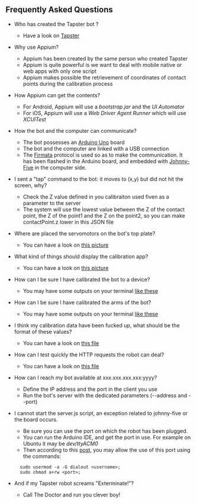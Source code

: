 ## Frequently Asked Questions

* Who has created the Tapster bot ?
  * Have a look on [Tapster ](http://tapster.io/ "Tapster.io website")

* Why use Appium?
  * Appium has been created by the same person who created Tapster
  * Appium is quite powerful is we want to deal with mobile native or web apps with only one script
  * Appium makes possible the retrievement of coordinates of contact points during the calibration process

* How Appium can get the contents?
  * For Android, Appium will use a _bootstrap.jar_ and the _UI Automator_
  * For iOS, Appium will use a _Web Driver Agent Runner_ which will use _XCUITest_

* How the bot and the computer can communicate?
  * The bot possesses an [Arduino Uno](https://store.arduino.cc/arduino-uno-rev3 "Arduino's homepage") board
  * The bot and the computer are linked with a USB connection
  * The [Firmata](http://firmata.org/wiki/Main_Page "Firmata's wiki") protocol is used so as to make the communication. It has been flashed in the Arduino board, and embedded with [Johnny-Five](http://johnny-five.io/ "J5's homepage") in the computer side.

* I sent a "tap" command to the bot: it moves to (x,y) but did not hit the screen, why?
  * Check the Z value defined in you calibraiton used fiven as a parameter to the server
  * The system will use the lowest value between the Z of the contact point, the Z of the point1 and the Z on the point2, so you can make contactPoint.z lower in this JSON file

* Where are placed the servomotors on the bot's top plate?
  * You can have a look on [this picture](https://raw.githubusercontent.com/pylapp/tapsterbot/bb8/.dev/captures/robot-servomotors.jpg "Picture of top plate")

* What kind of things should display the calibration app?
  * You can have a look on [this picture](https://raw.githubusercontent.com/pylapp/tapsterbot/bb8/.dev/captures/robot-calibration_app.jpg "Screen capture")

* How can I be sure I have calibrated the bot to a device?
  * You may have some outputs on your terminal [like these](https://github.com/pylapp/tapsterbot/raw/bb8/.dev/captures/robot-calibration-device-samsung_galaxy_a3.png "Screen capture")

* How can I be sure I have calibrated the arms of the bot?
  * You may have some outputs on your terminal [like these](https://raw.githubusercontent.com/pylapp/tapsterbot/bb8/.dev/captures/robot-calibration-arms-samsung_galaxy_a3.png "Screen capture")

* I think my calibration data have been fucked up, what should be the format of these values?
  * You can have a look on [this file](https://raw.githubusercontent.com/pylapp/tapsterbot/bb8/.dev/calibration-samsung-galaxy-a3.json "JSON calibration data")

* How can I test quickly the HTTP requests the robot can deal?
  * You can have a look on [this file](https://github.com/pylapp/tapsterbot/blob/bb8/doc/curl-commands.md "CURL commands and results")

* How can I reach my bot available at xxx.xxx.xxx.xxx:yyyy?
  * Define the IP address and the port in the client you use
  * Run the bot's server with the dedicated parameters (--address and --port)

* I cannot start the server.js script, an exception related to johnny-five or the board occurs.
  * Be sure you can use the port on which the robot has been plugged.
  * You can run the Arduino IDE, and get the port in use. For example on Ubuntu it may be _dev/ttyACM0_
  * Then according to this [post](http://arduino-er.blogspot.fr/2014/08/arduino-ide-error-avrdude-seropen-cant.html), you may allow the use of this port using the commands:
  ```shell
    sudo usermod -a -G dialout <username>;
    sudo chmod a+rw <port>;
  ```

* And if my Tapster robot screams "Exterminate!"?
  * Call The Doctor and run you clever boy!
